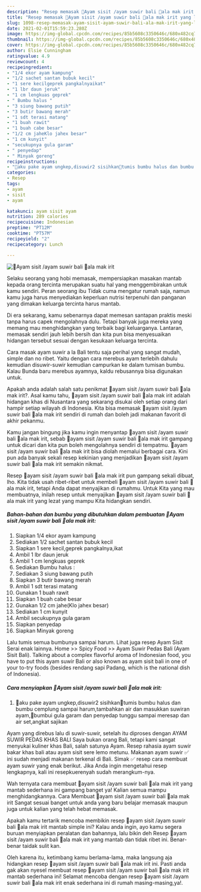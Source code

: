 ```yaml
---
description: "Resep memasak 🍗Ayam sisit /ayam suwir bali 🍄ala mak irit yang lezat dan Mudah Dibuat"
title: "Resep memasak 🍗Ayam sisit /ayam suwir bali 🍄ala mak irit yang lezat dan Mudah Dibuat"
slug: 1098-resep-memasak-ayam-sisit-ayam-suwir-bali-ala-mak-irit-yang-lezat-dan-mudah-dibuat
date: 2021-02-01T15:59:23.280Z
image: https://img-global.cpcdn.com/recipes/85b5608c3350646c/680x482cq70/🍗ayam-sisit-ayam-suwir-bali-🍄ala-mak-irit-foto-resep-utama.jpg
thumbnail: https://img-global.cpcdn.com/recipes/85b5608c3350646c/680x482cq70/🍗ayam-sisit-ayam-suwir-bali-🍄ala-mak-irit-foto-resep-utama.jpg
cover: https://img-global.cpcdn.com/recipes/85b5608c3350646c/680x482cq70/🍗ayam-sisit-ayam-suwir-bali-🍄ala-mak-irit-foto-resep-utama.jpg
author: Elsie Cunningham
ratingvalue: 4.9
reviewcount: 4
recipeingredient:
- "1/4 ekor ayam kampung"
- "1/2 sachet santan bubuk kecil"
- "1 sere kecilgeprek pangkalnyaikat"
- "1 lbr daun jeruk"
- "1 cm lengkuas geprek"
- " Bumbu halus "
- "3 siung bawang putih"
- "3 butir bawang merah"
- "1 sdt terasi matang"
- "1 buah rawit"
- "1 buah cabe besar"
- "1/2 cm jaheKlo jahex besar"
- "1 cm kunyit"
- "secukupnya gula garam"
- " penyedap"
- " Minyak goreng"
recipeinstructions:
- "🌸aku pake ayam ungkep,disuwir2 sisihkan🌸tumis bumbu halus dan bumbu cemplung sampai harum,tambahkan air dan masukkan suwiran ayam,🌸bumbui gula garam dan penyedap tunggu sampai meresap dan air set,angkat sajikan"
categories:
- Resep
tags:
- ayam
- sisit
- ayam

katakunci: ayam sisit ayam 
nutrition: 289 calories
recipecuisine: Indonesian
preptime: "PT12M"
cooktime: "PT57M"
recipeyield: "2"
recipecategory: Lunch

---
```



![🍗Ayam sisit /ayam suwir bali 🍄ala mak irit](https://img-global.cpcdn.com/recipes/85b5608c3350646c/680x482cq70/🍗ayam-sisit-ayam-suwir-bali-🍄ala-mak-irit-foto-resep-utama.jpg)

Selaku seorang yang hobi memasak, mempersiapkan masakan mantab kepada orang tercinta merupakan suatu hal yang menggembirakan untuk kamu sendiri. Peran seorang ibu Tidak cuma mengatur rumah saja, namun kamu juga harus menyediakan keperluan nutrisi terpenuhi dan panganan yang dimakan keluarga tercinta harus mantab.

Di era  sekarang, kamu sebenarnya dapat memesan santapan praktis meski tanpa harus capek mengolahnya dulu. Tetapi banyak juga mereka yang memang mau menghidangkan yang terbaik bagi keluarganya. Lantaran, memasak sendiri jauh lebih bersih dan kita pun bisa menyesuaikan hidangan tersebut sesuai dengan kesukaan keluarga tercinta. 

Cara masak ayam suwir a la Bali tentu saja perihal yang sangat mudah, simple dan no ribet. Yaitu dengan cara merebus ayam terlebih dahulu kemudian disuwir-suwir kemudian campurkan ke dalam tumisan bumbu. Kalau Bunda baru merebus ayamnya, kaldu rebusannya bisa digunakan untuk.

Apakah anda adalah salah satu penikmat 🍗ayam sisit /ayam suwir bali 🍄ala mak irit?. Asal kamu tahu, 🍗ayam sisit /ayam suwir bali 🍄ala mak irit adalah hidangan khas di Nusantara yang sekarang disukai oleh setiap orang dari hampir setiap wilayah di Indonesia. Kita bisa memasak 🍗ayam sisit /ayam suwir bali 🍄ala mak irit sendiri di rumah dan boleh jadi makanan favorit di akhir pekanmu.

Kamu jangan bingung jika kamu ingin menyantap 🍗ayam sisit /ayam suwir bali 🍄ala mak irit, sebab 🍗ayam sisit /ayam suwir bali 🍄ala mak irit gampang untuk dicari dan kita pun boleh mengolahnya sendiri di tempatmu. 🍗ayam sisit /ayam suwir bali 🍄ala mak irit bisa diolah memalui berbagai cara. Kini pun ada banyak sekali resep kekinian yang menjadikan 🍗ayam sisit /ayam suwir bali 🍄ala mak irit semakin nikmat.

Resep 🍗ayam sisit /ayam suwir bali 🍄ala mak irit pun gampang sekali dibuat, lho. Kita tidak usah ribet-ribet untuk membeli 🍗ayam sisit /ayam suwir bali 🍄ala mak irit, tetapi Anda dapat menyajikan di rumahmu. Untuk Kita yang mau membuatnya, inilah resep untuk menyajikan 🍗ayam sisit /ayam suwir bali 🍄ala mak irit yang lezat yang mampu Kita hidangkan sendiri.

<!--inarticleads1-->

##### Bahan-bahan dan bumbu yang dibutuhkan dalam pembuatan 🍗Ayam sisit /ayam suwir bali 🍄ala mak irit:

1. Siapkan 1/4 ekor ayam kampung
1. Sediakan 1/2 sachet santan bubuk kecil
1. Siapkan 1 sere kecil,geprek pangkalnya,ikat
1. Ambil 1 lbr daun jeruk
1. Ambil 1 cm lengkuas geprek
1. Sediakan  Bumbu halus :
1. Sediakan 3 siung bawang putih
1. Siapkan 3 butir bawang merah
1. Ambil 1 sdt terasi matang
1. Gunakan 1 buah rawit
1. Siapkan 1 buah cabe besar
1. Gunakan 1/2 cm jahe(Klo jahex besar)
1. Sediakan 1 cm kunyit
1. Ambil secukupnya gula garam
1. Siapkan  penyedap
1. Siapkan  Minyak goreng


Lalu tumis semua bumbunya sampai harum. Lihat juga resep Ayam Sisit Serai enak lainnya. Home &gt;&gt; Spicy Food &gt;&gt; Ayam Suwir Pedas Bali (Ayam Sisit Bali). Talking about a complex flavorful aroma of Indonesian food, you have to put this ayam suwir Bali or also known as ayam sisit bali in one of your to-try foods (besides rendang sapi Padang, which is the national dish of Indonesia). 

<!--inarticleads2-->

##### Cara menyiapkan 🍗Ayam sisit /ayam suwir bali 🍄ala mak irit:

1. 🌸aku pake ayam ungkep,disuwir2 sisihkan🌸tumis bumbu halus dan bumbu cemplung sampai harum,tambahkan air dan masukkan suwiran ayam,🌸bumbui gula garam dan penyedap tunggu sampai meresap dan air set,angkat sajikan


Ayam yang direbus lalu di suwir-suwir, setelah itu diproses dengan AYAM SUWIR PEDAS KHAS BALI Saya bukan orang Bali, tetapi kami sangat menyukai kuliner khas Bali, salah satunya Ayam. Resep rahasia ayam suwir bakar khas bali atau ayam sisit sere lemo metunu. Makanan ayam suwir ✅ ini sudah menjadi makanan terkenal di Bali. Simak ✅ resep cara membuat ayam suwir yang enak berikut. Jika Anda ingin mengetahui resep lengkapnya, kali ini resepkuerenyah sudah merangkum-nya. 

Wah ternyata cara membuat 🍗ayam sisit /ayam suwir bali 🍄ala mak irit yang mantab sederhana ini gampang banget ya! Kalian semua mampu menghidangkannya. Cara Membuat 🍗ayam sisit /ayam suwir bali 🍄ala mak irit Sangat sesuai banget untuk anda yang baru belajar memasak maupun juga untuk kalian yang telah hebat memasak.

Apakah kamu tertarik mencoba membikin resep 🍗ayam sisit /ayam suwir bali 🍄ala mak irit mantab simple ini? Kalau anda ingin, ayo kamu segera buruan menyiapkan peralatan dan bahannya, lalu bikin deh Resep 🍗ayam sisit /ayam suwir bali 🍄ala mak irit yang mantab dan tidak ribet ini. Benar-benar taidak sulit kan. 

Oleh karena itu, ketimbang kamu berlama-lama, maka langsung aja hidangkan resep 🍗ayam sisit /ayam suwir bali 🍄ala mak irit ini. Pasti anda gak akan nyesel membuat resep 🍗ayam sisit /ayam suwir bali 🍄ala mak irit mantab sederhana ini! Selamat mencoba dengan resep 🍗ayam sisit /ayam suwir bali 🍄ala mak irit enak sederhana ini di rumah masing-masing,ya!.

